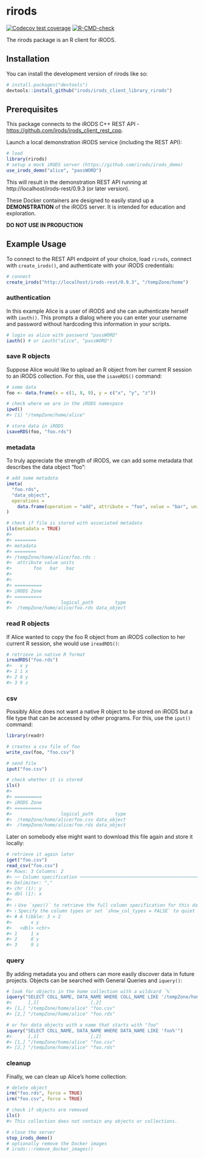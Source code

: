 
<!-- README.md is generated from README.Rmd. Please edit that file -->

# rirods

<!-- badges: start -->

[![Codecov test
coverage](https://codecov.io/gh/irods/irods_client_library_rirods/branch/main/graph/badge.svg)](https://app.codecov.io/gh/irods/irods_client_library_rirods?branch=main)
[![R-CMD-check](https://github.com/irods/irods_client_library_rirods/actions/workflows/R-CMD-check.yaml/badge.svg)](https://github.com/irods/irods_client_library_rirods/actions/workflows/R-CMD-check.yaml)
<!-- badges: end -->

The rirods package is an R client for iRODS.

## Installation

You can install the development version of rirods like so:

``` r
# install.packages("devtools")
devtools::install_github("irods/irods_client_library_rirods")
```

## Prerequisites

This package connects to the iRODS C++ REST API -
https://github.com/irods/irods_client_rest_cpp.

Launch a local demonstration iRODS service (including the REST API):

``` r
# load
library(rirods)
# setup a mock iRODS server (https://github.com/irods/irods_demo)
use_irods_demo("alice", "passWORD")
```

This will result in the demonstration REST API running at
http://localhost/irods-rest/0.9.3 (or later version).

These Docker containers are designed to easily stand up a
**DEMONSTRATION** of the iRODS server. It is intended for education and
exploration.

**DO NOT USE IN PRODUCTION**

## Example Usage

To connect to the REST API endpoint of your choice, load `rirods`,
connect with `create_irods()`, and authenticate with your iRODS
credentials:

``` r
# connect
create_irods("http://localhost/irods-rest/0.9.3", "/tempZone/home")
```

### authentication

In this example Alice is a user of iRODS and she can authenticate
herself with `iauth()`. This prompts a dialog where you can enter your
username and password without hardcoding this information in your
scripts.

``` r
# login as alice with password "passWORD"
iauth() # or iauth("alice", "passWORD")
```

### save R objects

Suppose Alice would like to upload an R object from her current R
session to an iRODS collection. For this, use the `isaveRDS()` command:

``` r
# some data
foo <- data.frame(x = c(1, 8, 9), y = c("x", "y", "z"))

# check where we are in the iRODS namespace
ipwd()
#> [1] "/tempZone/home/alice"

# store data in iRODS
isaveRDS(foo, "foo.rds")
```

### metadata

To truly appreciate the strength of iRODS, we can add some metadata that
describes the data object “foo”:

``` r
# add some metadata
imeta(
  "foo.rds", 
  "data_object", 
  operations = 
    data.frame(operation = "add", attribute = "foo", value = "bar", units = "baz")
)

# check if file is stored with associated metadata
ils(metadata = TRUE)
#> 
#> ========
#> metadata
#> ========
#> /tempZone/home/alice/foo.rds :
#>  attribute value units
#>        foo   bar   baz
#> 
#> 
#> ==========
#> iRODS Zone
#> ==========
#>                  logical_path        type
#>  /tempZone/home/alice/foo.rds data_object
```

### read R objects

If Alice wanted to copy the foo R object from an iRODS collection to her
current R session, she would use `ireadRDS()`:

``` r
# retrieve in native R format
ireadRDS("foo.rds")
#>   x y
#> 1 1 x
#> 2 8 y
#> 3 9 z
```

### csv

Possibly Alice does not want a native R object to be stored on iRODS but
a file type that can be accessed by other programs. For this, use the
`iput()` command:

``` r
library(readr)

# creates a csv file of foo
write_csv(foo, "foo.csv")

# send file
iput("foo.csv")

# check whether it is stored
ils()
#> 
#> ==========
#> iRODS Zone
#> ==========
#>                  logical_path        type
#>  /tempZone/home/alice/foo.csv data_object
#>  /tempZone/home/alice/foo.rds data_object
```

Later on somebody else might want to download this file again and store
it locally:

``` r
# retrieve it again later
iget("foo.csv")
read_csv("foo.csv")
#> Rows: 3 Columns: 2
#> ── Column specification ────────────────────────────────────────────────────────
#> Delimiter: ","
#> chr (1): y
#> dbl (1): x
#> 
#> ℹ Use `spec()` to retrieve the full column specification for this data.
#> ℹ Specify the column types or set `show_col_types = FALSE` to quiet this message.
#> # A tibble: 3 × 2
#>       x y    
#>   <dbl> <chr>
#> 1     1 x    
#> 2     8 y    
#> 3     9 z
```

### query

By adding metadata you and others can more easily discover data in
future projects. Objects can be searched with General Queries and
`iquery()`:

``` r
# look for objects in the home collection with a wildcard `%`
iquery("SELECT COLL_NAME, DATA_NAME WHERE COLL_NAME LIKE '/tempZone/home/%'")
#>      [,1]                   [,2]     
#> [1,] "/tempZone/home/alice" "foo.csv"
#> [2,] "/tempZone/home/alice" "foo.rds"
```

``` r
# or for data objects with a name that starts with "foo"
iquery("SELECT COLL_NAME, DATA_NAME WHERE DATA_NAME LIKE 'foo%'")
#>      [,1]                   [,2]     
#> [1,] "/tempZone/home/alice" "foo.csv"
#> [2,] "/tempZone/home/alice" "foo.rds"
```

### cleanup

Finally, we can clean up Alice’s home collection:

``` r
# delete object
irm("foo.rds", force = TRUE)
irm("foo.csv", force = TRUE)

# check if objects are removed
ils()
#> This collection does not contain any objects or collections.
```

``` r
# close the server
stop_irods_demo()
# optionally remove the Docker images
# irods:::remove_docker_images()
```
